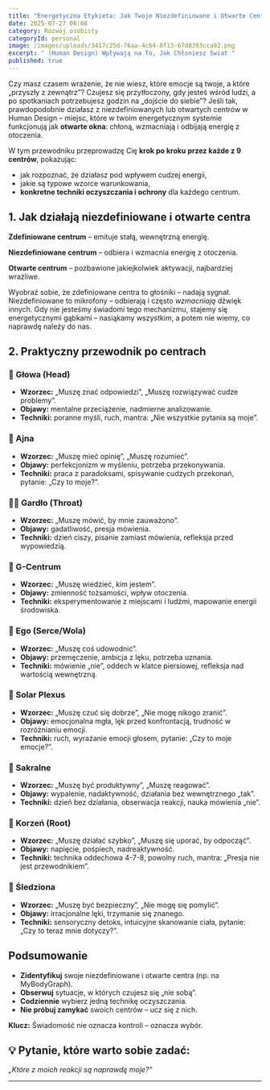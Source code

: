```yaml
---
title: "Energetyczna Etykieta: Jak Twoje Niezdefiniowane i Otwarte Centra..."
date: 2025-07-27 06:08
category: Rozwój osobisty
categoryId: personal
image: /images/uploads/3417c25d-76aa-4cb4-8f13-67d0393cca92.png
excerpt: " (Human Design) Wpływają na To, Jak Chłoniesz Świat "
published: true
---
```

<p>Czy masz czasem wrażenie, że nie wiesz, które emocje są twoje, a które „przyszły z zewnątrz”? Czujesz się przytłoczony, gdy jesteś wśród ludzi, a po spotkaniach potrzebujesz godzin na „dojście do siebie”? Jeśli tak, prawdopodobnie działasz z niezdefiniowanych lub otwartych centrów w Human Design – miejsc, które w twoim energetycznym systemie funkcjonują jak <strong>otwarte okna</strong>: chłoną, wzmacniają i odbijają energię z otoczenia.</p>



<p>W tym przewodniku przeprowadzę Cię <strong>krok po kroku przez każde z 9 centrów</strong>, pokazując:</p>

<ul>

  <li>jak rozpoznać, że działasz pod wpływem cudzej energii,</li>

  <li>jakie są typowe wzorce warunkowania,</li>

  <li><strong>konkretne techniki oczyszczania i ochrony</strong> dla każdego centrum.</li>

</ul>



<h2>1. Jak działają niezdefiniowane i otwarte centra</h2>

<p><strong>Zdefiniowane centrum</strong> – emituje stałą, wewnętrzną energię.<br>

<strong>Niezdefiniowane centrum</strong> – odbiera i wzmacnia energię z otoczenia.<br>

<strong>Otwarte centrum</strong> – pozbawione jakiejkolwiek aktywacji, najbardziej wrażliwe.</p>



<p>Wyobraź sobie, że zdefiniowane centra to głośniki – nadają sygnał. Niezdefiniowane to mikrofony – odbierają i często <em>wzmacniają</em> dźwięk innych. Gdy nie jesteśmy świadomi tego mechanizmu, stajemy się energetycznymi gąbkami – nasiąkamy wszystkim, a potem nie wiemy, co naprawdę należy do nas.</p>



<h2>2. Praktyczny przewodnik po centrach</h2>



<h3>🧠 Głowa (Head)</h3>

<ul>

  <li><strong>Wzorzec:</strong> „Muszę znać odpowiedzi”, „Muszę rozwiązywać cudze problemy”.</li>

  <li><strong>Objawy:</strong> mentalne przeciążenie, nadmierne analizowanie.</li>

  <li><strong>Techniki:</strong> poranne myśli, ruch, mantra: „Nie wszystkie pytania są moje”.</li>

</ul>



<h3>🧠 Ajna</h3>

<ul>

  <li><strong>Wzorzec:</strong> „Muszę mieć opinię”, „Muszę rozumieć”.</li>

  <li><strong>Objawy:</strong> perfekcjonizm w myśleniu, potrzeba przekonywania.</li>

  <li><strong>Techniki:</strong> praca z paradoksami, spisywanie cudzych przekonań, pytanie: „Czy to moje?”.</li>

</ul>



<h3>🧑‍🎤 Gardło (Throat)</h3>

<ul>

  <li><strong>Wzorzec:</strong> „Muszę mówić, by mnie zauważono”.</li>

  <li><strong>Objawy:</strong> gadatliwość, presja mówienia.</li>

  <li><strong>Techniki:</strong> dzień ciszy, pisanie zamiast mówienia, refleksja przed wypowiedzią.</li>

</ul>



<h3>🧭 G-Centrum</h3>

<ul>

  <li><strong>Wzorzec:</strong> „Muszę wiedzieć, kim jestem”.</li>

  <li><strong>Objawy:</strong> zmienność tożsamości, wpływ otoczenia.</li>

  <li><strong>Techniki:</strong> eksperymentowanie z miejscami i ludźmi, mapowanie energii środowiska.</li>

</ul>



<h3>💪 Ego (Serce/Wola)</h3>

<ul>

  <li><strong>Wzorzec:</strong> „Muszę coś udowodnić”.</li>

  <li><strong>Objawy:</strong> przemęczenie, ambicja z lęku, potrzeba uznania.</li>

  <li><strong>Techniki:</strong> mówienie „nie”, oddech w klatce piersiowej, refleksja nad wartością wewnętrzną.</li>

</ul>



<h3>🌊 Solar Plexus</h3>

<ul>

  <li><strong>Wzorzec:</strong> „Muszę czuć się dobrze”, „Nie mogę nikogo zranić”.</li>

  <li><strong>Objawy:</strong> emocjonalna mgła, lęk przed konfrontacją, trudność w rozróżnianiu emocji.</li>

  <li><strong>Techniki:</strong> ruch, wyrażanie emocji głosem, pytanie: „Czy to moje emocje?”.</li>

</ul>



<h3>🧬 Sakralne</h3>

<ul>

  <li><strong>Wzorzec:</strong> „Muszę być produktywny”, „Muszę reagować”.</li>

  <li><strong>Objawy:</strong> wypalenie, nadaktywność, działania bez wewnętrznego „tak”.</li>

  <li><strong>Techniki:</strong> dzień bez działania, obserwacja reakcji, nauka mówienia „nie”.</li>

</ul>



<h3>🛑 Korzeń (Root)</h3>

<ul>

  <li><strong>Wzorzec:</strong> „Muszę działać szybko”, „Muszę się uporać, by odpocząć”.</li>

  <li><strong>Objawy:</strong> napięcie, pośpiech, nadreaktywność.</li>

  <li><strong>Techniki:</strong> technika oddechowa 4-7-8, powolny ruch, mantra: „Presja nie jest przewodnikiem”.</li>

</ul>



<h3>🧿 Śledziona</h3>

<ul>

  <li><strong>Wzorzec:</strong> „Muszę być bezpieczny”, „Nie mogę się pomylić”.</li>

  <li><strong>Objawy:</strong> irracjonalne lęki, trzymanie się znanego.</li>

  <li><strong>Techniki:</strong> sensoryczny detoks, intuicyjne skanowanie ciała, pytanie: „Czy to teraz mnie dotyczy?”.</li>

</ul>



<h2>Podsumowanie</h2>

<ul>

  <li><strong>Zidentyfikuj</strong> swoje niezdefiniowane i otwarte centra (np. na MyBodyGraph).</li>

  <li><strong>Obserwuj</strong> sytuacje, w których czujesz się „nie sobą”.</li>

  <li><strong>Codziennie</strong> wybierz jedną technikę oczyszczania.</li>

  <li><strong>Nie próbuj zamykać</strong> swoich centrów – ucz się z nich.</li>

</ul>



<p><strong>Klucz:</strong> Świadomość nie oznacza kontroli – oznacza wybór.</p>



<h2>💡 Pytanie, które warto sobie zadać:</h2>

<p><em>„Które z moich reakcji są naprawdę moje?”</em></p>



<hr>
